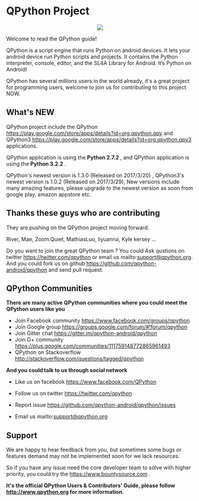 # QPython Project
<p align="center"><a href="http://www.qpython.org" target="_blank"><img src="http://www.qpython.org/images/bestpython.png"></a></p>

Welcome to read the QPython guide!

QPython is a script engine that runs Python on android devices. It lets your android device run Python scripts and projects. It contains the Python interpreter, console, editor, and the SL4A Library for Android. It’s Python on Android!


QPython has several millions users in the world already, it's a great project for programming users, welcome to join us for contributing to this project NOW.


What's NEW
------------------------
QPython project include the QPython https://play.google.com/store/apps/details?id=org.qpython.qpy and QPython3 https://play.google.com/store/apps/details?id=org.qpython.qpy3 applications.

QPython application is using the **Python 2.7.2** , and QPython application is using the  **Python 3.2.2** .


QPython's newest version is 1.3.0 (Released on 2017/3/20) , QPython3's newest version is 1.0.2 (Released on 2017/3/29), New versions include many amazing features, please upgrade to the newest version as soon from google play, amazon appstore etc.


Thanks these guys who are contributing
----------------------------------------
They are pushing on the QPython project moving forward.

River, Mae, Zoom.Quiet, MathiasLuo, liyuanrui, Kyle kersey ...


Do you want to join the great QPython team ? You could Ask qustions on twitter https://twitter.com/qpython or email us mailto:support@qpython.org.
And you could fork us on github https://github.com/qpython-android/qpython and send pull request.


QPython Communities
----------------------
**There are many active QPython communities where you could meet the QPython users like you**

* Join Facebook community https://www.facebook.com/groups/qpython
* Join Google group https://groups.google.com/forum/#!forum/qpython
* Join Gitter chat https://gitter.im/qpython-android/qpython
* Join G+ community https://plus.google.com/communities/111759148772865961493
* QPython on Stackoverflow http://stackoverflow.com/questions/tagged/qpython

**And you could talk to us through social network**

* Like us on facebook https://www.facebook.com/QPython
* Follow us on twitter https://twitter.com/qpython

* Report issue https://github.com/qpython-android/qpython/issues
* Email us mailto:support@qpython.org


Support
-------------
We are happy to hear feedback from you,  but sometimes some bugs or features demand may not be implemented soon for we lack resources.

So if you have any issue need the core developer team to solve with higher priority, you could try the https://www.bountysource.com .

**It's the official QPython Users & Contributors' Guide, please follow http://www.qpython.org for more information.**
